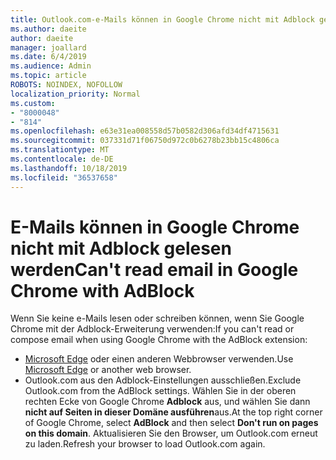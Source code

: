 ```yaml
---
title: Outlook.com-e-Mails können in Google Chrome nicht mit Adblock gelesen werden
ms.author: daeite
author: daeite
manager: joallard
ms.date: 6/4/2019
ms.audience: Admin
ms.topic: article
ROBOTS: NOINDEX, NOFOLLOW
localization_priority: Normal
ms.custom:
- "8000048"
- "814"
ms.openlocfilehash: e63e31ea008558d57b0582d306afd34df4715631
ms.sourcegitcommit: 037331d71f06750d972c0b6278b23bb15c4806ca
ms.translationtype: MT
ms.contentlocale: de-DE
ms.lasthandoff: 10/18/2019
ms.locfileid: "36537658"
---
```

# <a name="cant-read-email-in-google-chrome-with-adblock"></a><span data-ttu-id="4bf39-102">E-Mails können in Google Chrome nicht mit Adblock gelesen werden</span><span class="sxs-lookup"><span data-stu-id="4bf39-102">Can't read email in Google Chrome with AdBlock</span></span>

<span data-ttu-id="4bf39-103">Wenn Sie keine e-Mails lesen oder schreiben können, wenn Sie Google Chrome mit der Adblock-Erweiterung verwenden:</span><span class="sxs-lookup"><span data-stu-id="4bf39-103">If you can't read or compose email when using Google Chrome with the AdBlock extension:</span></span>

- <span data-ttu-id="4bf39-104">[Microsoft Edge](https://go.microsoft.com/fwlink/p/?linkid=2001503&amp;clcid=0x409) oder einen anderen Webbrowser verwenden.</span><span class="sxs-lookup"><span data-stu-id="4bf39-104">Use [Microsoft Edge](https://go.microsoft.com/fwlink/p/?linkid=2001503&amp;clcid=0x409) or another web browser.</span></span>
- <span data-ttu-id="4bf39-105">Outlook.com aus den Adblock-Einstellungen ausschließen.</span><span class="sxs-lookup"><span data-stu-id="4bf39-105">Exclude Outlook.com from the AdBlock settings.</span></span> <span data-ttu-id="4bf39-106">Wählen Sie in der oberen rechten Ecke von Google Chrome **Adblock** aus, und wählen Sie dann **nicht auf Seiten in dieser Domäne ausführen**aus.</span><span class="sxs-lookup"><span data-stu-id="4bf39-106">At the top right corner of Google Chrome, select **AdBlock** and then select **Don't run on pages on this domain**.</span></span> <span data-ttu-id="4bf39-107">Aktualisieren Sie den Browser, um Outlook.com erneut zu laden.</span><span class="sxs-lookup"><span data-stu-id="4bf39-107">Refresh your browser to load Outlook.com again.</span></span>